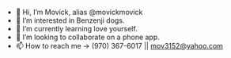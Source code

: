 - 👋 Hi, I’m Movick, alias @movickmovick
- 👀 I’m interested in Benzenji dogs.
- 🌱 I’m currently learning love yourself.
- 💞️ I’m looking to collaborate on a phone app.
- 📫 How to reach me ->  (970) 367-6017  || mov3152@yahoo.com
